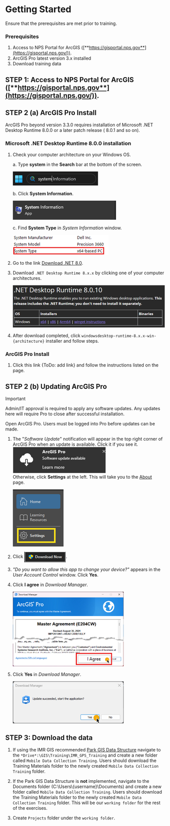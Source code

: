 # Getting Started

Ensure that the prerequisites are met prior to training.

### Prerequisites

1. Access to NPS Portal for ArcGIS ([**https://gisportal.nps.gov**](https://gisportal.nps.gov/)).
2. ArcGIS Pro latest version 3.x installed
3. Download training data

## STEP 1: Access to NPS Portal for ArcGIS ([**https://gisportal.nps.gov**](https://gisportal.nps.gov/)).

<!-- ToDo: Get instructions -->

## STEP 2 (a) ArcGIS Pro Install

ArcGIS Pro beyond version 3.3.0 requires installation of Microsoft .NET Desktop Runtime 8.0.0 or a later patch release (
8.0.1 and so on).

### Microsoft .NET Desktop Runtime 8.0.0 installation

1. Check your computer architecture on your Windows OS.

   a. Type **system** in the **Search** bar at the bottom of the screen.

   ![windows11_search_bar](../../assets/images/windows11_search_bar.png)

   b. Click **System Information**.

   ![windows11_system_information_button](../../assets/images/windows11_system_information_button.png)

   c. Find **System Type** in *System Information* window.

   ![windows11_system_type](../../assets/images/windows11_system_type.png)

2. Go to the link [Download .NET 8.0](https://dotnet.microsoft.com/en-us/download/dotnet/8.0).

3. Download ```.NET Desktop Runtime 8.x.x``` by clicking one of your computer architectures.

   ![dotnet_desktop_runtime](../../assets/images/dotnet_desktop_runtime_8.0.10.png)

4. After download completed, click ```windowsdesktop-runtime-8.x.x-win-{architecture}``` installer and follow steps.

### ArcGIS Pro Install

1. <!--Click this link--> Click this link {ToDo: add link} and follow the instructions listed on the page.

## STEP 2 (b) Updating ArcGIS Pro

> [!IMPORTANT]
>
> Admin/IT approval is required to apply any software updates. Any updates here will require Pro to close after
> successful installation.

Open ArcGIS Pro. Users must be logged into Pro before updates can be made.
<ol>
   <li>
      <p>The "<i>Software Update</i>" notification will appear in the top right corner of ArcGIS Pro when an update is available. Click it if you see it.<br>
      <img src="../../assets/images/arcgispro-update-available-window.png" alt="arcgispro-update-available-window"/><br>
      Otherwise, click <b>Settings</b> at the left. This will take you to the <a href="../../assets/images/arcgispro-about.png">About</a> page.</p>
      <img src="../../assets/images/arcgispro-settings.png" alt="arcgispro-settings"/>
   </li>

   <li>
      <p>Click 
      <img style="display:inline-block;vertical-align: middle;" src="../../assets/images/arcgispro-download-now.png" alt="arcgispro-download-now"/>.
      </p>
   </li>

   <li>
      <p><i>"Do you want to allow this app to change your device?"</i> appears in the <i>User Account Control</i> window. 
      Click <b>Yes</b>.</p>
   </li>

   <li>
      <p>Click <b>I agree</b> in <i>Download Manager</i>.</p>
      <img src="../../assets/images/arcgispro-master-agreement-i-agree.png" alt="arcgispro-download-manager-i-agree" style="width:350px;"/>
   </li>

   <li>
      <p>Click <b>Yes</b> in <i>Download Manager</i>.</p>
      <img src="../../assets/images/arcgispro-restart-after-update.png" alt="arcgispro-restart-after-update" style="width:350px;"/>
   </li>
</ol>

## STEP 3: Download the data

<!-- ToDo: Check link and steps -->

1. If using the IMR GIS
   recommended [Park GIS Data Structure](https://imrgis.nps.gov/storage/app/media/Documents/Data-Management/GISDataStructure-May2019.pdf)
   navigate to the ```*Drive*:\GIS\Training\IMR_GPS_Training``` and create a new folder called
   ```Mobile Data Collection Training```. Users should download the Training Materials folder to the newly created
   ```Mobile Data Collection Training``` folder.

2. If the Park GIS Data Structure is **not** implemented, navigate to the Documents
   folder (C:\Users\\{username}\Documents) and create a new folder called ```Mobile Data
   Collection Training```. Users should download the Training Materials folder to
   the newly created ```Mobile Data Collection Training``` folder. This will be our
   ```working folder``` for the rest of the exercises.

3. Create ```Projects``` folder under the ```working folder```.

<!-- END -->
<br>
<br>
<br>
<br>
<br>




